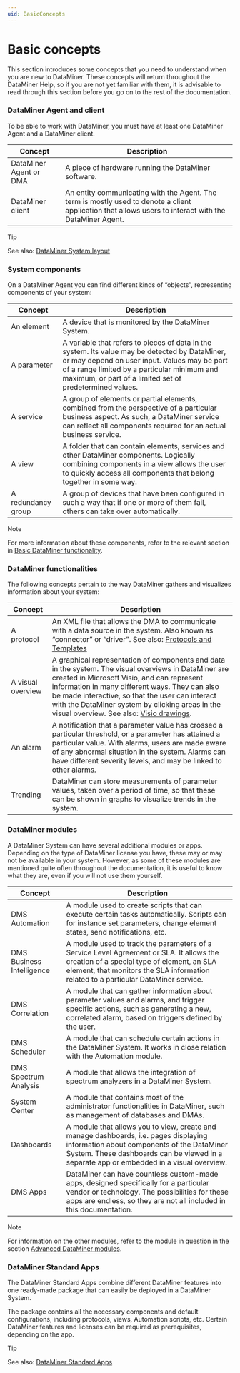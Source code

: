 ```yaml
---
uid: BasicConcepts
---
```


# Basic concepts

This section introduces some concepts that you need to understand when you are new to DataMiner. These concepts will return throughout the DataMiner Help, so if you are not yet familiar with them, it is advisable to read through this section before you go on to the rest of the documentation.

### DataMiner Agent and client

To be able to work with DataMiner, you must have at least one DataMiner Agent and a DataMiner client.

| Concept                | Description                                                                                                                                            |
|------------------------|--------------------------------------------------------------------------------------------------------------------------------------------------------|
| DataMiner Agent or DMA | A piece of hardware running the DataMiner software.                                                                                                    |
| DataMiner client       | An entity communicating with the Agent. The term is mostly used to denote a client application that allows users to interact with the DataMiner Agent. |

> [!TIP]
> See also:
> [DataMiner System layout](xref:GeneralLayout#dataminer-system-layout)

### System components

On a DataMiner Agent you can find different kinds of “objects”, representing components of your system:

| Concept            | Description                                                                                                                                                                                                                                               |
|--------------------|-----------------------------------------------------------------------------------------------------------------------------------------------------------------------------------------------------------------------------------------------------------|
| An element         | A device that is monitored by the DataMiner System.                                                                                                                                                                                                       |
| A parameter        | A variable that refers to pieces of data in the system. Its value may be detected by DataMiner, or may depend on user input. Values may be part of a range limited by a particular minimum and maximum, or part of a limited set of predetermined values. |
| A service          | A group of elements or partial elements, combined from the perspective of a particular business aspect. As such, a DataMiner service can reflect all components required for an actual business service.                                                  |
| A view             | A folder that can contain elements, services and other DataMiner components. Logically combining components in a view allows the user to quickly access all components that belong together in some way.                                                  |
| A redundancy group | A group of devices that have been configured in such a way that if one or more of them fail, others can take over automatically.                                                                                                                          |

> [!NOTE]
> For more information about these components, refer to the relevant section in [Basic DataMiner functionality](xref:Part2BasicFunctionalities#basic-dataminer-functionality).

### DataMiner functionalities

The following concepts pertain to the way DataMiner gathers and visualizes information about your system:

| Concept           | Description                                                                                                                                                                                                                                                                                                                                                                                           |
|-------------------|-------------------------------------------------------------------------------------------------------------------------------------------------------------------------------------------------------------------------------------------------------------------------------------------------------------------------------------------------------------------------------------------------------|
| A protocol        | An XML file that allows the DMA to communicate with a data source in the system. Also known as “connector” or “driver”. See also: [Protocols and Templates](xref:protocols#protocols-and-templates)                                                                                          |
| A visual overview | A graphical representation of components and data in the system. The visual overviews in DataMiner are created in Microsoft Visio, and can represent information in many different ways. They can also be made interactive, so that the user can interact with the DataMiner system by clicking areas in the visual overview. See also: [Visio drawings](xref:visio#visio-drawings). |
| An alarm          | A notification that a parameter value has crossed a particular threshold, or a parameter has attained a particular value. With alarms, users are made aware of any abnormal situation in the system. Alarms can have different severity levels, and may be linked to other alarms.                                                                                                                    |
| Trending          | DataMiner can store measurements of parameter values, taken over a period of time, so that these can be shown in graphs to visualize trends in the system.                                                                                                                                                                                                                                            |

### DataMiner modules

A DataMiner System can have several additional modules or apps. Depending on the type of DataMiner license you have, these may or may not be available in your system. However, as some of these modules are mentioned quite often throughout the documentation, it is useful to know what they are, even if you will not use them yourself.

| Concept                   | Description                                                                                                                                                                                                                    |
|---------------------------|--------------------------------------------------------------------------------------------------------------------------------------------------------------------------------------------------------------------------------|
| DMS Automation            | A module used to create scripts that can execute certain tasks automatically. Scripts can for instance set parameters, change element states, send notifications, etc.                                                         |
| DMS Business Intelligence | A module used to track the parameters of a Service Level Agreement or SLA. It allows the creation of a special type of element, an SLA element, that monitors the SLA information related to a particular DataMiner service.   |
| DMS Correlation           | A module that can gather information about parameter values and alarms, and trigger specific actions, such as generating a new, correlated alarm, based on triggers defined by the user.                                       |
| DMS Scheduler             | A module that can schedule certain actions in the DataMiner System. It works in close relation with the Automation module.                                                                                                     |
| DMS Spectrum Analysis     | A module that allows the integration of spectrum analyzers in a DataMiner System.                                                                                                                                              |
| System Center             | A module that contains most of the administrator functionalities in DataMiner, such as management of databases and DMAs.                                                                                                       |
| Dashboards                | A module that allows you to view, create and manage dashboards, i.e. pages displaying information about components of the DataMiner System. These dashboards can be viewed in a separate app or embedded in a visual overview. |
| DMS Apps                  | DataMiner can have countless custom-made apps, designed specifically for a particular vendor or technology. The possibilities for these apps are endless, so they are not all included in this documentation.                  |

> [!NOTE]
> For information on the other modules, refer to the module in question in the section [Advanced DataMiner modules](xref:Part4AdvancedModules#advanced-dataminer-modules).

### DataMiner Standard Apps

The DataMiner Standard Apps combine different DataMiner features into one ready-made package that can easily be deployed in a DataMiner System.

The package contains all the necessary components and default configurations, including protocols, views, Automation scripts, etc. Certain DataMiner features and licenses can be required as prerequisites, depending on the app.

> [!TIP]
> See also:
> [DataMiner Standard Apps](xref:Part5StandardApps#dataminer-standard-apps)
